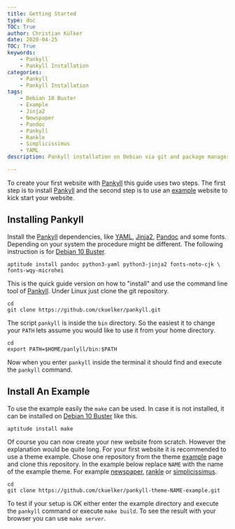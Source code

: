 ```yaml
---
title: Getting Started
type: doc
TOC: True
author: Christian Külker
date: 2020-04-25
TOC: True
keywords:
    - Pankyll
    - Pankyll Installation
categories:
    - Pankyll
    - Pankyll Installation
tags:
    - Debian 10 Buster
    - Example
    - Jinja2
    - Newspaper
    - Pandoc
    - Pankyll
    - Rankle
    - Simplicissimus
    - YAML
description: Pankyll installation on Debian via git and package manager

---
```


To create your first website with [Pankyll] this guide uses two steps. The
first step is to install [Pankyll] and the second step is to use an [example]
website to kick start your website.

## Installing Pankyll

Install the [Pankyll] dependencies, like [YAML], [Jinja2], [Pandoc] and some
fonts. Depending on your system the procedure might be different. The following
instruction is for [Debian 10 Buster].

```shell
aptitude install pandoc python3-yaml python3-jinja2 fonts-noto-cjk \
fonts-wqy-microhei
```

This is the quick guide version on how to "install" and use the command line tool
of [Pankyll]. Under Linux just clone the git repository.

```shell
cd
git clone https://github.com/ckuelker/pankyll.git
```

The script `pankyll` is inside the `bin` directory. So the easiest it to
change your `PATH` lets assume you would like to use it from your home
directory.

```shell
cd
export PATH=$HOME/panlyll/bin:$PATH
```

Now when you enter `pankyll` inside the terminal it should find and execute the
`pankyll` command.

## Install An Example

To use the example easily the `make` can be used. In case it is not installed,
it can be installed on [Debian 10 Buster] like this.

```shell
aptitude install make
```

Of course you can now create your new website from scratch. However the
explanation would be quite long. For your first website it is recommended to
use a theme example. Chose one repository from the theme [example] page and
clone this repository. In the example below replace `NAME` with the name of the
example theme. For example [newspaper], [rankle] or [simplicissimus].

```shell
cd
git clone https://github.com/ckuelker/pankyll-theme-NAME-example.git
```

To test if your setup is OK either enter the example directory and execute
the `pankyll` command or execute `make build`. To see the result with your
browser you can use `make server`.

[Debian 10 Buster]: https://www.debian.org/releases/buster/
[Example]: /en_US/Example-Sites
[Jinja2]: https://palletsprojects.com/p/jinja/
[Newspaper]: /en_US/Pankyll-Themes/pankyll-theme-newspaper.html
[Pandoc]: https://pandoc.org/
[Pankyll]: https://www.pankyll.org/
[Rankle]: /en_US/Pankyll-Themes/pankyll-theme-rankle.html
[Simplicissimus]: /en_US/Pankyll-Themes/pankyll-theme-simplicissimus.html
[YAML]: https://yaml.org/


